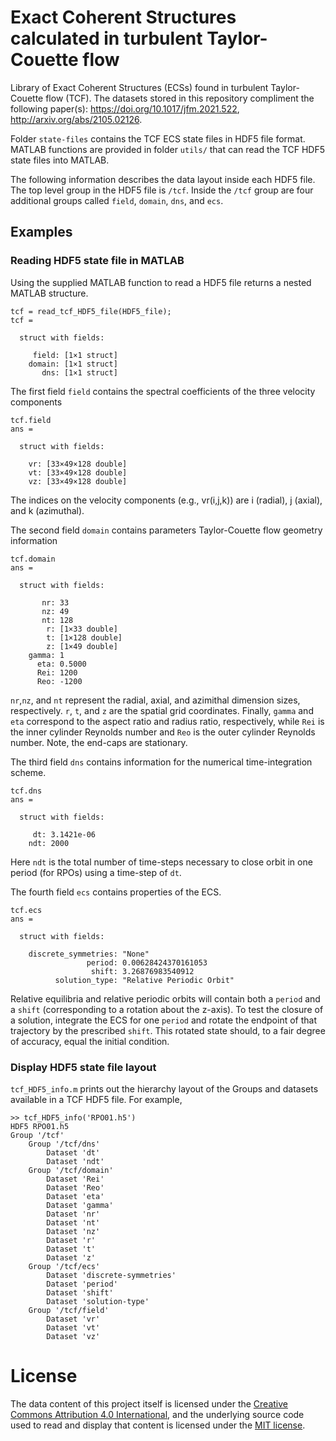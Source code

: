 # Exact Coherent Structures calculated in turbulent Taylor-Couette flow
Library of Exact Coherent Structures (ECSs) found in turbulent Taylor-Couette flow (TCF). The datasets stored in this repository compliment the following paper(s): https://doi.org/10.1017/jfm.2021.522, http://arxiv.org/abs/2105.02126. 

Folder `state-files` contains the TCF ECS state files in HDF5 file format. MATLAB functions are provided in folder `utils/` that can read the TCF HDF5 state files into MATLAB. 

The following information describes the data layout inside each HDF5 file. The top level group in the HDF5 file is `/tcf`. Inside the `/tcf` group are four additional groups called `field`, `domain`, `dns`, and `ecs`. 

## Examples
### Reading HDF5 state file in MATLAB
Using the supplied MATLAB function to read a HDF5 file returns a nested MATLAB structure.
```
tcf = read_tcf_HDF5_file(HDF5_file);
tcf = 

  struct with fields:

     field: [1×1 struct]
    domain: [1×1 struct]
       dns: [1×1 struct]
```
The first field `field` contains the spectral coefficients of the three velocity components
```
tcf.field
ans = 

  struct with fields:

    vr: [33×49×128 double]
    vt: [33×49×128 double]
    vz: [33×49×128 double]
```
The indices on the velocity components (e.g., vr(i,j,k)) are i (radial), j (axial), and k (azimuthal).

The second field `domain` contains parameters Taylor-Couette flow geometry information 
```
tcf.domain
ans = 

  struct with fields:

       nr: 33
       nz: 49
       nt: 128
        r: [1×33 double]
        t: [1×128 double]
        z: [1×49 double]
    gamma: 1
      eta: 0.5000
      Rei: 1200
      Reo: -1200
```
`nr`,`nz`, and `nt` represent the radial, axial, and azimithal dimension sizes, respectively. `r`, `t`, and `z` are the spatial grid coordinates. Finally, `gamma` and `eta` correspond to the aspect ratio and radius ratio, respectively, while `Rei` is the inner cylinder Reynolds number and `Reo` is the outer cylinder Reynolds number. Note, the end-caps are stationary. 

The third field `dns` contains information for the numerical time-integration scheme.
```
tcf.dns
ans = 

  struct with fields:

     dt: 3.1421e-06
    ndt: 2000
```
Here `ndt` is the total number of time-steps necessary to close orbit in one period (for RPOs) using a time-step of `dt`.

The fourth field `ecs` contains properties of the ECS.
```
tcf.ecs
ans = 

  struct with fields:

    discrete_symmetries: "None"
                 period: 0.00628424370161053
                  shift: 3.26876983540912
          solution_type: "Relative Periodic Orbit"
```
Relative equilibria and relative periodic orbits will contain both a `period` and a `shift` (corresponding to a rotation about the z-axis). To test the closure of a solution, integrate the ECS for one `period` and rotate the endpoint of that trajectory by the prescribed `shift`. This rotated state should, to a fair degree of accuracy, equal the initial condition.

### Display HDF5 state file layout
`tcf_HDF5_info.m` prints out the hierarchy layout of the Groups and datasets available in a TCF HDF5 file. For example,

```
>> tcf_HDF5_info('RPO01.h5')
HDF5 RPO01.h5 
Group '/tcf' 
    Group '/tcf/dns' 
        Dataset 'dt' 
        Dataset 'ndt' 
    Group '/tcf/domain' 
        Dataset 'Rei' 
        Dataset 'Reo' 
        Dataset 'eta' 
        Dataset 'gamma' 
        Dataset 'nr' 
        Dataset 'nt' 
        Dataset 'nz' 
        Dataset 'r' 
        Dataset 't' 
        Dataset 'z' 
    Group '/tcf/ecs' 
        Dataset 'discrete-symmetries' 
        Dataset 'period' 
        Dataset 'shift' 
        Dataset 'solution-type' 
    Group '/tcf/field' 
        Dataset 'vr' 
        Dataset 'vt' 
        Dataset 'vz'
```

# License
The data content of this project itself is licensed under the [Creative Commons Attribution 4.0 International](https://creativecommons.org/licenses/by/4.0/), and the underlying source code used to read and display that content is licensed under the [MIT license](LICENSE.txt).
